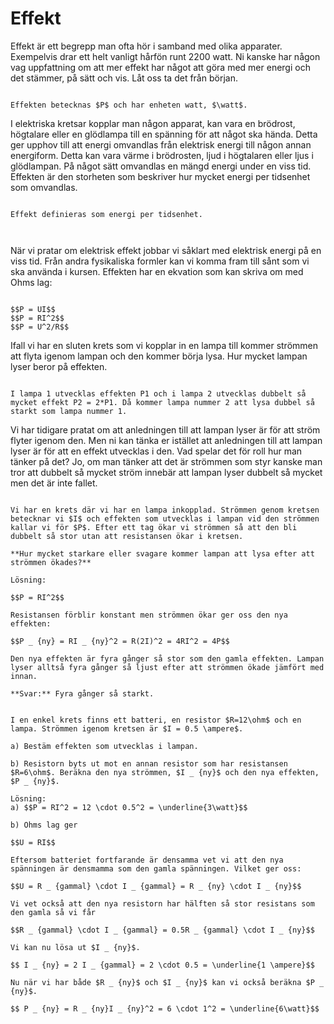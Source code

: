 # Effekt

Effekt är ett begrepp man ofta hör i samband med olika apparater. Exempelvis drar ett helt vanligt hårfön runt 2200 watt. Ni kanske har någon vag uppfattning om att mer effekt har något att göra med mer energi och det stämmer, på sätt och vis. Låt oss ta det från början.



```admonish info title="Storhet och enhet"

Effekten betecknas $P$ och har enheten watt, $\watt$.

```

I elektriska kretsar kopplar man någon apparat, kan vara en brödrost, högtalare eller en glödlampa till en spänning för att något ska hända. Detta ger upphov till att energi omvandlas från elektrisk energi till någon annan energiform. Detta kan vara värme i brödrosten, ljud i högtalaren eller ljus i glödlampan. På något sätt omvandlas en mängd energi under en viss tid. Effekten är den storheten som beskriver hur mycket energi per tidsenhet som omvandlas. 

```admonish info title="Definition"

Effekt definieras som energi per tidsenhet. 

```



```admonish question title="Vad betyder det egentligen att en apparat drar en viss effekt?"

```


```admonish question title="Varför jobbar vi med effekt, är inte det som spelar roll hur mycket energi något drar?"

```

När vi pratar om elektrisk effekt jobbar vi såklart med elektrisk energi på en viss tid. Från andra fysikaliska formler kan vi komma fram till sånt som vi ska använda i kursen. Effekten har en ekvation som kan skriva om med Ohms lag:

```admonish info title="Formler för effekt"

$$P = UI$$
$$P = RI^2$$
$$P = U^2/R$$

```

Ifall vi har en sluten krets som vi kopplar in en lampa till kommer strömmen att flyta igenom lampan och den kommer börja lysa. Hur mycket lampan lyser beror på effekten.

```admonish example title=""

I lampa 1 utvecklas effekten P1 och i lampa 2 utvecklas dubbelt så mycket effekt P2 = 2*P1. Då kommer lampa nummer 2 att lysa dubbel så starkt som lampa nummer 1.

```

Vi har tidigare pratat om att anledningen till att lampan lyser är för att ström flyter igenom den. Men ni kan tänka er istället att anledningen till att lampan lyser är för att en effekt utvecklas i den. Vad spelar det för roll hur man tänker på det? Jo, om man tänker att det är strömmen som styr kanske man tror att dubbelt så mycket ström innebär att lampan lyser dubbelt så mycket men det är inte fallet. 

```admonish example title="något"

Vi har en krets där vi har en lampa inkopplad. Strömmen genom kretsen betecknar vi $I$ och effekten som utvecklas i lampan vid den strömmen kallar vi för $P$. Efter ett tag ökar vi strömmen så att den bli dubbelt så stor utan att resistansen ökar i kretsen.

**Hur mycket starkare eller svagare kommer lampan att lysa efter att strömmen ökades?**

Lösning:

$$P = RI^2$$

Resistansen förblir konstant men strömmen ökar ger oss den nya effekten:

$$P _ {ny} = RI _ {ny}^2 = R(2I)^2 = 4RI^2 = 4P$$

Den nya effekten är fyra gånger så stor som den gamla effekten. Lampan lyser alltså fyra gånger så ljust efter att strömmen ökade jämfört med innan. 

**Svar:** Fyra gånger så starkt.

```

```admonish example title="inget dåligt exempel men den ska inte vara här!"

I en enkel krets finns ett batteri, en resistor $R=12\ohm$ och en lampa. Strömmen igenom kretsen är $I = 0.5 \ampere$. 

a) Bestäm effekten som utvecklas i lampan. 

b) Resistorn byts ut mot en annan resistor som har resistansen $R=6\ohm$. Beräkna den nya strömmen, $I _ {ny}$ och den nya effekten, $P _ {ny}$.

Lösning:  
a) $$P = RI^2 = 12 \cdot 0.5^2 = \underline{3\watt}$$

b) Ohms lag ger 

$$U = RI$$

Eftersom batteriet fortfarande är densamma vet vi att den nya spänningen är densmamma som den gamla spänningen. Vilket ger oss:

$$U = R _ {gammal} \cdot I _ {gammal} = R _ {ny} \cdot I _ {ny}$$

Vi vet också att den nya resistorn har hälften så stor resistans som den gamla så vi får

$$R _ {gammal} \cdot I _ {gammal} = 0.5R _ {gammal} \cdot I _ {ny}$$

Vi kan nu lösa ut $I _ {ny}$.

$$ I _ {ny} = 2 I _ {gammal} = 2 \cdot 0.5 = \underline{1 \ampere}$$

Nu när vi har både $R _ {ny}$ och $I _ {ny}$ kan vi också beräkna $P _ {ny}$.

$$ P _ {ny} = R _ {ny}I _ {ny}^2 = 6 \cdot 1^2 = \underline{6\watt}$$
```

<!-- todo Nämn något om värme -->